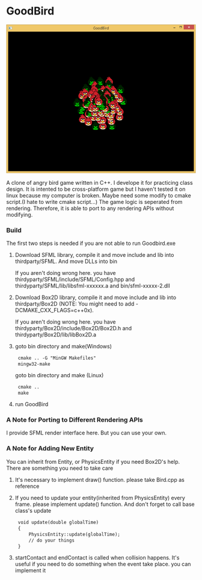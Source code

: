 # GoodBird
![alt tag](/screenshots/1.png)

A clone of angry bird game written in C++. I develope it for practicing class design. It is intented to be cross-platform game but I haven't tested it on linux because my computer is broken. Maybe need some modify to cmake script.(I hate to write cmake script...) The game logic is seperated from rendering. Therefore, it is able to port to any rendering APIs without modifying.
### Build
The first two steps is needed if you are not able to run Goodbird.exe

1. Download SFML library, compile it and move include and lib into thirdparty/SFML. And move DLLs into bin

    If you aren't doing wrong here. you have thirdyparty/SFML/include/SFML/Config.hpp and thirdyparty/SFML/lib/libsfml-xxxxxx.a and bin/sfml-xxxxx-2.dll
2. Download Box2D library, compile it and move include and lib into thirdparty/Box2D (NOTE: You might need to add -DCMAKE_CXX_FLAGS=c++0x). 

    If you aren't doing wrong here. you have thirdyparty/Box2D/include/Box2D/Box2D.h and thirdyparty/Box2D/lib/libBox2D.a
3. goto bin directory and make(Windows)

        cmake .. -G "MinGW Makefiles"
        mingw32-make

    goto bin directory and make (Linux)
    
        cmake ..
        make
4. run GoodBird

### A Note for Porting to Different Rendering APIs
I provide SFML render interface here. But you can use your own.

### A Note for Adding New Entity
You can inherit from Entity, or PhysicsEntity if you need Box2D's help. There are something you need to take care

1. It's necessary to implement draw() function. please take Bird.cpp as reference
2. If you need to update your entity(inherited from PhysicsEntity) every frame. please implement update() function. And don't forget to call base class's update

        void update(double globalTime)
        {
        	PhysicsEntity::update(globalTime);
        	// do your things
        }

3. startContact and endContact is called when collision happens. It's useful if you need to do something when the event take place. you can implement it
